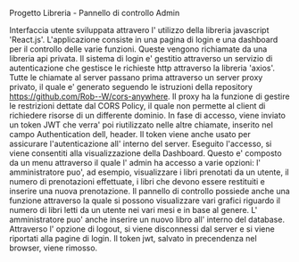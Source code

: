 Progetto Libreria - Pannello di controllo Admin

Interfaccia utente sviluppata attravero l' utilizzo della libreria javascript 'React.js'. 
L'applicazione consiste in una pagina di login e una dashboard per il controllo delle varie funzioni. Queste vengono richiamate da una libreria api privata.
Il sistema di login e' gestitio attraverso un servizio di autenticazione che gestisce le richieste http  attraverso la libreria 'axios'. Tutte le chiamate al server passano prima attraverso un server proxy privato, il quale e' generato seguendo le istruzioni della repository https://github.com/Rob--W/cors-anywhere. Il proxy ha la funzione di gestire le restrizioni dettate dal CORS Policy, il quale non permette al client di richiedere risorse di un differente dominio. In fase di accesso, viene inviato un token JWT che verra' poi riutilizzato nelle altre chiamate, inserito nel campo Authentication dell, header. Il token viene anche usato per assicurare l'autenticazione all' interno  del server. Eseguito l'accesso, si viene consentiti alla visualizzazione della Dashboard. Questo e' composto da un menu attraverso il quale l' admin ha accesso a varie opzioni: l' amministratore puo', ad  esempio, visualizzare i libri prenotati da un utente, il numero di prenotazioni effettuate, i libri che devono essere restituiti e inserire una nuova prenotazione. Il pannello di controllo possiede anche una funzione attraverso la quale si possono visualizzare vari grafici riguardo il numero di libri letti da un utente nei vari mesi e in base al genere. L' amministratore puo' anche inserire un nuovo libro all' interno del database. Attraverso l' opzione di logout, si viene disconnessi dal server e si viene riportati alla pagine di login. Il token jwt, salvato in precendenza nel browser, viene rimosso.
